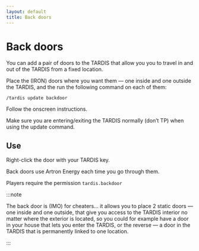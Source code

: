 ```yaml
---
layout: default
title: Back doors
---
```


# Back doors

You can add a pair of doors to the TARDIS that allow you you to travel in and
out of the TARDIS from a fixed location.

Place the (IRON) doors where you want them — one inside and one outside the
TARDIS, and the run the following command on each of them:

    /tardis update backdoor

Follow the onscreen instructions.

Make sure you are entering/exiting the TARDIS normally (don’t TP) when using the
update command.

## Use

Right-click the door with your TARDIS key.

Back doors use Artron Energy each time you go through them.

Players require the permission `tardis.backdoor`

:::note

The back door is (IMO) for cheaters... it allows you to place 2 static doors —
one inside and one outside, that give you access to the TARDIS interior no matter
where the exterior is located, so you could for example have a door in your house
that lets you enter the TARDIS, or the reverse — a door in the TARDIS that is
permanently linked to one location.

:::